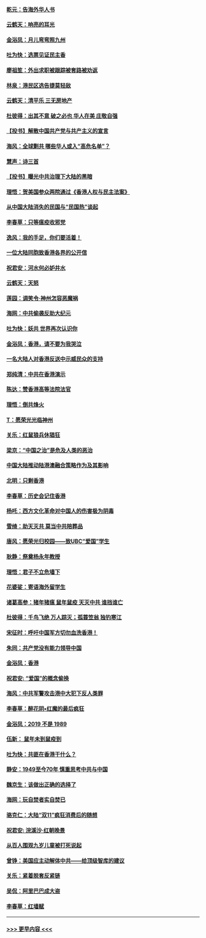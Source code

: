 #### [乾元：告海外华人书](../pages/nsc993/n11684044.md?t=11272022) 
#### [云鹤天：响亮的耳光](../pages/nsc993/n11684254.md?t=11272022) 
#### [金浴凤：月儿弯弯照九州](../pages/nsc993/n11684231.md?t=11272022) 
#### [吐为快：选票见证民主香](../pages/nsc993/n11684206.md?t=11272022) 
#### [廖祖笙：外出求职被跟踪被套路被劝返](../pages/nsc993/n11683874.md?t=11272022) 
#### [林泉：港民区选告捷莫轻敌](../pages/nsc993/n11683930.md?t=11272022) 
#### [云鹤天：清平乐 三无房地产](../pages/nsc993/n11681521.md?t=11272022) 
#### [杜彼得：出其不意 破之必也 华人在美 庄敬自强](../pages/nsc993/n11679554.md?t=11272022) 
#### [【投书】解散中国共产党与共产主义的宣言](../pages/nsc993/n11679177.md?t=11272022) 
#### [海风：全球剿共 哪些华人或入“高危名单”？](../pages/nsc993/n11678617.md?t=11272022) 
#### [慧声：诗三首](../pages/nsc993/n11678848.md?t=11272022) 
#### [【投书】曝光中共治理下大陆的黑暗](../pages/nsc993/n11678674.md?t=11272022) 
#### [理悟：贺美国参众两院通过《香港人权与民主法案》](../pages/nsc993/n11678104.md?t=11272022) 
#### [从中国大陆消失的民国与“民国热”谈起](../pages/nsc993/n11678075.md?t=11272022) 
#### [李春草：只等瘟疫收邪党](../pages/nsc993/n11677308.md?t=11272022) 
#### [逸风：我的手足，你们要活着！](../pages/nsc993/n11676352.md?t=11272022) 
#### [一位大陆同胞致香港各界的公开信](../pages/nsc993/n11675761.md?t=11272022) 
#### [祝君安：河水何必妒井水](../pages/nsc993/n11675746.md?t=11272022) 
#### [云鹤天：天怒](../pages/nsc993/n11675718.md?t=11272022) 
#### [莲园：调笑令‧神州怎容恶魔祸](../pages/nsc993/n11675648.md?t=11272022) 
#### [海网：中共偷袭反助大纪元](../pages/nsc993/n11673515.md?t=11272022) 
#### [吐为快：妖共 世界再次认识你](../pages/nsc993/n11673506.md?t=11272022) 
#### [金浴凤：香港，请不要为我哭泣](../pages/nsc993/n11673248.md?t=11272022) 
#### [一名大陆人对香港反送中示威民众的支持](../pages/nsc993/n11672615.md?t=11272022) 
#### [郑纯清：中共在香港演示](../pages/nsc993/n11670539.md?t=11272022) 
#### [陈达：赞香港高等法院法官](../pages/nsc993/n11669542.md?t=11272022) 
#### [理悟：倒共烽火](../pages/nsc993/n11668844.md?t=11272022) 
#### [T：愿荣光光临神州](../pages/nsc993/n11668421.md?t=11272022) 
#### [关乐：红鼠狼兵休猖狂](../pages/nsc993/n11668378.md?t=11272022) 
#### [梁京：“中国之治”是危及人类的恶治](../pages/nsc993/n11668328.md?t=11272022) 
#### [中国大陆推动陆港澳融合策略作为及其影响](../pages/nsc993/n11668157.md?t=11272022) 
#### [北明：只剩香港](../pages/nsc993/n11668002.md?t=11272022) 
#### [李春草：历史会记住香港](../pages/nsc993/n11667927.md?t=11272022) 
#### [杨吒：西方文化革命对中国人的伤害极为阴毒](../pages/nsc993/n11664521.md?t=11272022) 
#### [雪绮：助天灭共 莫当中共陪葬品](../pages/nsc993/n11662650.md?t=11272022) 
#### [唐风：愿荣光归校园——致UBC“爱国”学生](../pages/nsc993/n11662194.md?t=11272022) 
#### [耿静：祭奠杨永年教授](../pages/nsc993/n11662514.md?t=11272022) 
#### [理悟：君子不立危墙下](../pages/nsc993/n11662172.md?t=11272022) 
#### [花婆娑：寄语海外留学生](../pages/nsc993/n11662121.md?t=11272022) 
#### [诸葛高参：猪年猪瘟 鼠年鼠疫 天灭中共 谁挡谁亡](../pages/nsc993/n11661980.md?t=11272022) 
#### [杜彼得：千鸟飞绝 万人踪灭；孤蓑笠翁 独钓寒江](../pages/nsc993/n11661170.md?t=11272022) 
#### [宋征时：呼吁中国军方切勿血洗香港！](../pages/nsc993/n11415318.md?t=11272022) 
#### [朱同：共产党没有能力领导中国](../pages/nsc993/n11660421.md?t=11272022) 
#### [金浴凤：香港](../pages/nsc993/n11660419.md?t=11272022) 
#### [祝君安: “爱国”的概念偷换](../pages/nsc993/n11659706.md?t=11272022) 
#### [海风：中共军警攻击港中大犯下反人类罪](../pages/nsc993/n11659632.md?t=11272022) 
#### [李春草：醉花阴•红魔的最后疯狂](../pages/nsc993/n11659287.md?t=11272022) 
#### [金浴凤：2019 不是 1989](../pages/nsc993/n11657663.md?t=11272022) 
#### [伍新： 鼠年未到鼠疫到](../pages/nsc993/n11655098.md?t=11272022) 
#### [吐为快：共匪在香港干什么？](../pages/nsc993/n11654891.md?t=11272022) 
#### [静安：1949至今70年 慎重思考中共与中国](../pages/nsc993/n11651244.md?t=11272022) 
#### [魏京生：该做出正确的选择了](../pages/nsc993/n11653084.md?t=11272022) 
#### [海网：玩自焚者实自焚已](../pages/nsc993/n11652423.md?t=11272022) 
#### [骆克仁：大陆“双11”疯狂消费后的随想](../pages/nsc993/n11652305.md?t=11272022) 
#### [祝君安: 浣溪沙·红朝晚景](../pages/nsc993/n11652258.md?t=11272022) 
#### [从百人围观九岁儿童被打死说起](../pages/nsc993/n11651030.md?t=11272022) 
#### [曾铮：美国应主动解体中共——给顶级智库的建议](../pages/nsc993/n11649888.md?t=11272022) 
#### [关乐：紧着脱套反紧链](../pages/nsc993/n11649069.md?t=11272022) 
#### [吴侃：阿里巴巴成大盗](../pages/nsc993/n11645523.md?t=11272022) 
#### [李春草：红墙赋](../pages/nsc993/n11646389.md?t=11272022) 

----
#### [ >>> 更早内容 <<< ](../indexes/nsc993-earlier.md)
